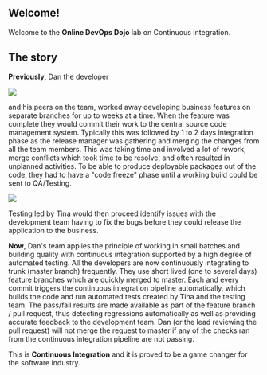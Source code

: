 ## Welcome!

Welcome to the **Online DevOps Dojo** lab on Continuous Integration.

## The story

**Previously**, Dan the developer

![](/online-devops-dojo/assets/online-devops-dojo/continuous-integration/dan.png)

and his peers on the team, worked away developing business features on separate branches for up to weeks at a time. When the feature was complete they would commit their work to the central source code management system. Typically this was followed by 1 to 2 days integration phase as the release manager was gathering and merging the changes from all the team members. This was taking time and involved a lot of rework, merge conflicts which took time to be resolve, and often resulted in unplanned activities. To be able to produce deployable packages out of the code, they had to have a "code freeze" phase until a working build could be sent to QA/Testing.

![](/online-devops-dojo/assets/online-devops-dojo/continuous-integration/tina.png)

Testing led by Tina would then proceed identify issues with the development team having to fix the bugs before they could release the application to the business.

**Now**, Dan's team applies the principle of working in small batches and building quality with continuous integration supported by a high degree of automated testing. All the developers are now continuously integrating to trunk (master branch) frequently. They use short lived (one to several days) feature branches which are quickly merged to master. Each and every commit triggers the continuous integration pipeline automatically, which builds the code and run automated tests created by Tina and the testing team. The pass/fail results are made available as part of the feature branch / pull request, thus detecting regressions automatically as well as providing accurate feedback to the development team. Dan (or the lead reviewing the pull request) will not merge the request to master if any of the checks ran from the continuous integration pipeline are not passing.

This is **Continuous Integration** and it is proved to be a game changer for the software industry.
